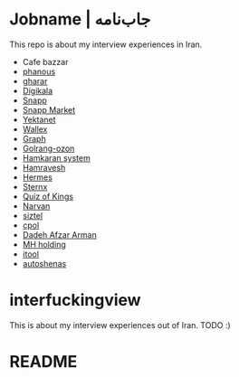 # Jobname | جاب‌نامه
This repo is about my interview experiences in Iran.
- Cafe bazzar
- [phanous](./phanous.md)
- [gharar](./gharar.md)
- [Digikala](./digikala.md)
- [Snapp](./snapp.md)
- [Snapp Market](./snapp-market.md)
- [Yektanet](./yektanet.md)
- [Wallex](./wallex.md)
- [Graph](./graph)
- [Golrang-ozon](./golrang-ozon.md)
- [Hamkaran system](./hamkaran-system.md)
- [Hamravesh](./hamravesh.md)
- [Hermes](./hermes.md)
- [Sternx](./sternx.md)
- [Quiz of Kings]()
- [Narvan](./narvan.md)
- [siztel](./sizetel.md)
- [cpol](./cpol.md)
- [Dadeh Afzar Arman](./daa.md)
- [MH holding](./mhholding.md)
- [itool](./itool.md)
- [autoshenas](./autoshenas.md)


# interfuckingview
This is about my interview experiences out of Iran.
TODO :)
# README
